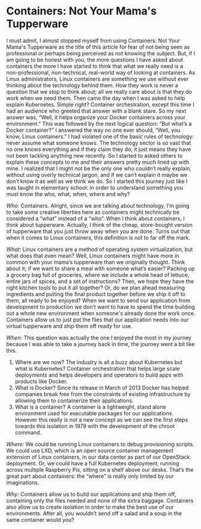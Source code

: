 # Containers: Not Your Mama's Tupperware

I must admit, I almost stopped myself from using Containers: Not Your Mama's Tupperware as the title of this article for fear of not being seen as professional or perhaps being perceived as not knowing the subject. But, if I am going to be honest with you, the more questions I have asked about containers the more I have started to think that what we really need is a non-professional, non-technical, real-world way of looking at containers.
     As Linux administrators, Linux containers are something we use without ever thinking about the technology behind them. How they work is never a question that we stop to think about; all we really care about is that they do work when we need them. 
     Then came the day when I was asked to help explain Kubernetes. Simple right? Container orchestration, except this time I had an audience who greeted that answer with a blank stare. So my next answer was, “Well, it helps organize your Docker containers across your environment.” This was followed by the next logical question: “But what’s a Docker container?” I answered the way no one ever should, “Well, you know, Linux containers.” I had violated one of the basic rules of technology: never assume what someone knows. The technology sector is so vast that no one knows everything and if they claim they do, it just means they have not been tackling anything new recently. 
     So I started to asked others to explain these concepts to me and their answers pretty much lined up with mine. I realized that I might not be the only one who couldn’t really explain, without using overly technical jargon, and if we can’t  explain it maybe we don’t know it as well as we think we do. So I started this journey just like I was taught in elementary school: in order to understand something you must know the who, what, when, where and why? 
	
*Who:* Containers. Alright, since we are talking about technology, I’m going to take some 
creative liberties here as containers might technically be considered a “what” instead of a “who”. 
 When I think about containers, I think about tupperware. Actually, I think of the cheap, store-bought version of tupperware that you just throw away when you are done. Turns out that when it comes to Linux containers, this definition is not to far off the mark. 

*What:* Linux containers are a method of operating system virtualization, but what does that even mean? Well, Linux containers might have more in common with your mama’s tupperware  than we originally thought. Think about it; if we want to share a meal with someone what’s easier? Packing up a grocery bag full of groceries, where we include a whole head of lettuce, entire jars of spices, and a set of instructions? Then, we hope they have the right kitchen tools to put it all together?  Or, do we plan ahead measuring ingredients and putting the final product together before we ship it off to them, all ready to be enjoyed? 
     When we want to send our application from development to production we don’t want to have to spend the time building out a whole new environment when someone's already done the work once. Containers allow us to just put the files that our application needs into our virtual tupperware and ship them off ready for use.  

*When:* This question was actually the one I enjoyed the most in my journey because I was able to take a journey back in time, the journey went a bit like this.
1.	Where are we now? The industry is all a buzz about Kubernetes but what is Kubernetes?  Container orchestration that helps large scale deployments and helps developers and operators to build apps with products like Docker.
2.	What is Docker? Since its release in March of 2013  Docker has helped companies break free from the constraints of existing infrastructure by allowing them to containerize their applications.
3.	What is a container? A container is a lightweight, stand alone environment used for executable packages for our applications. However this really is not a new concept as we can see the first steps towards this isolation in 1979 with the development of the chroot command. 
 
 *Where:*  We could be running Linux containers to debug provisioning scripts. We could use LXD, which is an open source container management extension of Linux containers, in our data center as part of our OpenStack deployment. Or, we could have a full Kubernetes deployment, running across multiple Raspberry Pis, sitting on a shelf above our desks. That’s the great part about containers: the “where” is really only limited by our imaginations.

*Why:* Containers allow us to build our applications and ship them off, containing only the files needed and none of the extra baggage. Containers also allow us to create isolation in order to make the best use of our environments.  After all, you wouldn’t send off a salad and a soup in the same container would you? 
 

